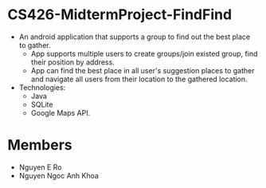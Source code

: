 # CS426-MidtermProject-FindFind
- An android application that supports a group to find out the best place to gather.
  - App supports multiple users to create groups/join existed group, find their position by address. 
  - App can find the best place in all user's suggestion places to gather and navigate all users from their location to the gathered location.
- Technologies: 
  - Java
  - SQLite
  - Google Maps API.
# Members
- Nguyen E Ro
- Nguyen Ngoc Anh Khoa
